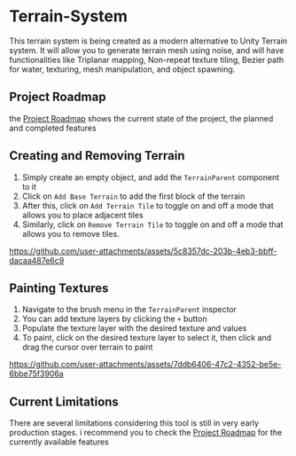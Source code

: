 # Terrain-System
This terrain system is being created as a modern alternative to Unity Terrain system. It will allow you to generate terrain mesh using noise, and will have functionalities like Triplanar mapping, Non-repeat texture tiling, Bezier path for water, texturing, mesh manipulation, and object spawning.

## Project Roadmap
the [Project Roadmap](https://github.com/users/oye-seun/projects/1) shows the current state of the project, the planned and completed features


## Creating and Removing Terrain
1. Simply create an empty object, and add the ```TerrainParent``` component to it
2. Click on ```Add Base Terrain``` to add the first block of the terrain
3. After this, click on ```Add Terrain Tile``` to toggle on and off a mode that allows you to place adjacent tiles
4. Similarly, click on ```Remove Terrain Tile``` to toggle on and off a mode that allows you to remove tiles.

https://github.com/user-attachments/assets/5c8357dc-203b-4eb3-bbff-dacaa487e6c9

## Painting Textures
1. Navigate to the brush menu in the ```TerrainParent``` inspector
2. You can add texture layers by clicking the ```+``` button
3. Populate the texture layer with the desired texture and values
4. To paint, click on the desired texture layer to select it, then click and drag the cursor over terrain to paint

https://github.com/user-attachments/assets/7ddb6406-47c2-4352-be5e-6bbe75f3906a

## Current Limitations
There are several limitations considering this tool is still in very early production stages. i recommend you to check the [Project Roadmap](https://github.com/users/oye-seun/projects/1) for the currently available features
